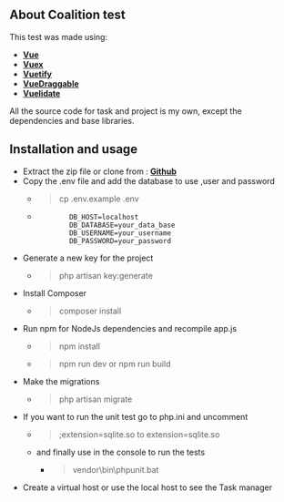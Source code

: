 
## About Coalition test

This test was made using: 
- **[Vue](https://vuejs.org/)**
- **[Vuex](https://vuex.vuejs.org/)**
- **[Vuetify](https://vuetifyjs.com/)**
- **[VueDraggable](https://github.com/SortableJS/Vue.Draggable)**
- **[Vuelidate](https://vuelidate.js.org)**

All the source code for task and project is my own, except the dependencies and base libraries.

## Installation and usage

- Extract the zip file or clone from : **[Github](https://github.com/SantuarioParra/CoalitionTest)**
- Copy the .env file and add the database to use ,user and password
    * >cp .env.example .env
    * 	~~~~
                DB_HOST=localhost
                DB_DATABASE=your_data_base
                DB_USERNAME=your_username
                DB_PASSWORD=your_password
- Generate a new key for the project
    * >  php artisan key:generate
- Install Composer
    * >composer install 
- Run npm for NodeJs dependencies and recompile app.js
    * >npm install
    * >npm run dev or npm run build
- Make the migrations
    * >php artisan migrate
- If you want to run the unit test go to php.ini and uncomment 
    * >  ;extension=sqlite.so to extension=sqlite.so
    * and finally use in the console to run the tests
        * > vendor\bin\phpunit.bat
- Create a virtual host or use the local host to see the Task manager
